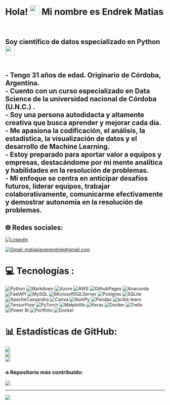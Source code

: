 
   
<h1>Hola! <img src="https://raw.githubusercontent.com/iampavangandhi/iampavangandhi/master/gifs/Hi.gif" width="30px">   Mi nombre es Endrek Matias</h1><br><h2> Soy científico de datos especializado en Python <img src="https://brandslogos.com/wp-content/uploads/images/large/python-logo.png" width="30px"> <br>  <br> 
  <br>- Tengo 31 años de edad. Originario de Córdoba, Argentina.
  <br>- Cuento con un curso especializado en Data Science de la universidad nacional de Córdoba  (U.N.C.) .<br>- Soy una persona autodidacta y altamente creativa que busca aprender y mejorar cada día.
  <br>- Me apasiona la codificación, el análisis, la estadística, la visualización de datos y el desarrollo de Machine Learning.
  <br>- Estoy preparado para aportar valor a equipos y empresas, destacándome por mi mente analítica y habilidades en la resolución de problemas.<br>- Mi enfoque se centra en anticipar desafíos futuros, liderar equipos, trabajar colaborativamente,   comunicarme efectivamente y demostrar autonomía en la resolución de problemas.  <br>

   
   ## 🌐 Redes sociales:
[![LinkedIn](https://img.shields.io/badge/LinkedIn-%230077B5.svg?logo=linkedin&logoColor=white)](https://linkedin.com/in/https://www.linkedin.com/in/matias-endrek-7a9680255/) 

[![Gmail: matiasjavierendrek@gmail.com](https://img.shields.io/badge/Gmail-matiasjavierendrek@gmail.com-red)](mailto:matiasjavierendrek@gmail.com)

# 💻 Tecnologías :
![Python](https://img.shields.io/badge/python-3670A0?style=for-the-badge&logo=python&logoColor=ffdd54) ![Markdown](https://img.shields.io/badge/markdown-%23000000.svg?style=for-the-badge&logo=markdown&logoColor=white) ![Azure](https://img.shields.io/badge/azure-%230072C6.svg?style=for-the-badge&logo=microsoftazure&logoColor=white) ![AWS](https://img.shields.io/badge/AWS-%23FF9900.svg?style=for-the-badge&logo=amazon-aws&logoColor=white) ![GithubPages](https://img.shields.io/badge/github%20pages-121013?style=for-the-badge&logo=github&logoColor=white) ![Anaconda](https://img.shields.io/badge/Anaconda-%2344A833.svg?style=for-the-badge&logo=anaconda&logoColor=white) ![FastAPI](https://img.shields.io/badge/FastAPI-005571?style=for-the-badge&logo=fastapi) ![MySQL](https://img.shields.io/badge/mysql-%2300000f.svg?style=for-the-badge&logo=mysql&logoColor=white) ![MicrosoftSQLServer](https://img.shields.io/badge/Microsoft%20SQL%20Server-CC2927?style=for-the-badge&logo=microsoft%20sql%20server&logoColor=white) ![Postgres](https://img.shields.io/badge/postgres-%23316192.svg?style=for-the-badge&logo=postgresql&logoColor=white) ![SQLite](https://img.shields.io/badge/sqlite-%2307405e.svg?style=for-the-badge&logo=sqlite&logoColor=white) ![ApacheCassandra](https://img.shields.io/badge/cassandra-%231287B1.svg?style=for-the-badge&logo=apache-cassandra&logoColor=white) ![Canva](https://img.shields.io/badge/Canva-%2300C4CC.svg?style=for-the-badge&logo=Canva&logoColor=white) ![NumPy](https://img.shields.io/badge/numpy-%23013243.svg?style=for-the-badge&logo=numpy&logoColor=white) ![Pandas](https://img.shields.io/badge/pandas-%23150458.svg?style=for-the-badge&logo=pandas&logoColor=white) ![scikit-learn](https://img.shields.io/badge/scikit--learn-%23F7931E.svg?style=for-the-badge&logo=scikit-learn&logoColor=white) ![TensorFlow](https://img.shields.io/badge/TensorFlow-%23FF6F00.svg?style=for-the-badge&logo=TensorFlow&logoColor=white) ![PyTorch](https://img.shields.io/badge/PyTorch-%23EE4C2C.svg?style=for-the-badge&logo=PyTorch&logoColor=white) ![Matplotlib](https://img.shields.io/badge/Matplotlib-%23ffffff.svg?style=for-the-badge&logo=Matplotlib&logoColor=black) ![Keras](https://img.shields.io/badge/Keras-%23D00000.svg?style=for-the-badge&logo=Keras&logoColor=white) ![Docker](https://img.shields.io/badge/docker-%230db7ed.svg?style=for-the-badge&logo=docker&logoColor=white) ![Trello](https://img.shields.io/badge/Trello-%23026AA7.svg?style=for-the-badge&logo=Trello&logoColor=white) ![Power Bi](https://img.shields.io/badge/power_bi-F2C811?style=for-the-badge&logo=powerbi&logoColor=black) ![Portfolio](https://img.shields.io/badge/Portfolio-%23000000.svg?style=for-the-badge&logo=firefox&logoColor=#FF7139) ![Docker](https://img.shields.io/badge/docker-%230db7ed.svg?style=for-the-badge&logo=docker&logoColor=white)
# 📊 Estadísticas de GitHub:
![](https://github-readme-stats.vercel.app/api?username=miportfolioprofesional&theme=vue&hide_border=false&include_all_commits=false&count_private=false)<br/>
![](https://github-readme-streak-stats.herokuapp.com/?user=miportfolioprofesional&theme=vue&hide_border=false)<br/>
![](https://github-readme-stats.vercel.app/api/top-langs/?username=miportfolioprofesional&theme=vue&hide_border=false&include_all_commits=false&count_private=false&layout=compact)

### 🔝 Repositorio más contribuido:
![](https://github-contributor-stats.vercel.app/api?username=miportfolioprofesional&limit=5&theme=dark&combine_all_yearly_contributions=true)

---
[![](https://visitcount.itsvg.in/api?id=miportfolioprofesional&icon=0&color=0)](https://visitcount.itsvg.in)

<!-- Proudly created with GPRM ( https://gprm.itsvg.in ) -->
